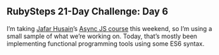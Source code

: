 ## RubySteps 21-Day Challenge: Day 6

I’m taking [Jafar Husain](https://twitter.com/jhusain)’s [Async JS course](https://frontendmasters.com/workshops/async-javascript/) this weekend,
so I’m using a small sample of what we’re working on. Today, that’s mostly been implementing functional programming tools using some ES6 syntax.
